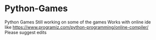 # Python-Games
Python Games
Still working on some of the games
Works with online ide like https://www.programiz.com/python-programming/online-compiler/
Please suggest edits
